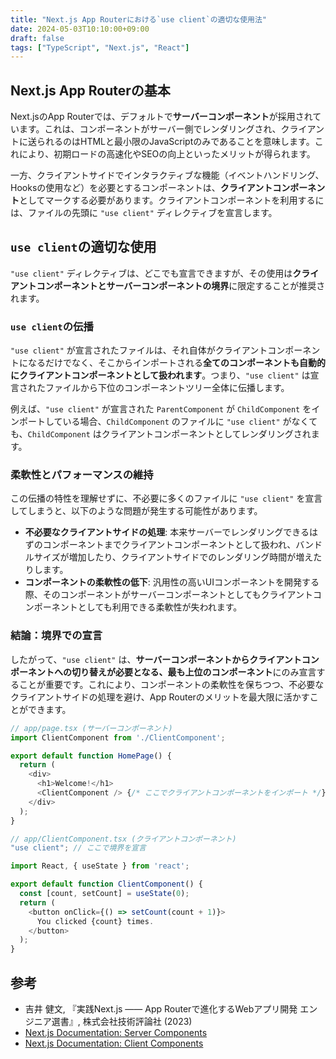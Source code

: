 ```yaml
---
title: "Next.js App Routerにおける`use client`の適切な使用法"
date: 2024-05-03T10:10:00+09:00
draft: false
tags: ["TypeScript", "Next.js", "React"] 
---
```

<!--more-->
## Next.js App Routerの基本

Next.jsのApp Routerでは、デフォルトで**サーバーコンポーネント**が採用されています。これは、コンポーネントがサーバー側でレンダリングされ、クライアントに送られるのはHTMLと最小限のJavaScriptのみであることを意味します。これにより、初期ロードの高速化やSEOの向上といったメリットが得られます。

一方、クライアントサイドでインタラクティブな機能（イベントハンドリング、Hooksの使用など）を必要とするコンポーネントは、**クライアントコンポーネント**としてマークする必要があります。クライアントコンポーネントを利用するには、ファイルの先頭に `"use client"` ディレクティブを宣言します。

## `use client`の適切な使用

`"use client"` ディレクティブは、どこでも宣言できますが、その使用は**クライアントコンポーネントとサーバーコンポーネントの境界**に限定することが推奨されます。

### `use client`の伝播

`"use client"` が宣言されたファイルは、それ自体がクライアントコンポーネントになるだけでなく、そこからインポートされる**全てのコンポーネントも自動的にクライアントコンポーネントとして扱われます**。つまり、`"use client"` は宣言されたファイルから下位のコンポーネントツリー全体に伝播します。

例えば、`"use client"` が宣言された `ParentComponent` が `ChildComponent` をインポートしている場合、`ChildComponent` のファイルに `"use client"` がなくても、`ChildComponent` はクライアントコンポーネントとしてレンダリングされます。

### 柔軟性とパフォーマンスの維持

この伝播の特性を理解せずに、不必要に多くのファイルに `"use client"` を宣言してしまうと、以下のような問題が発生する可能性があります。

-   **不必要なクライアントサイドの処理**: 本来サーバーでレンダリングできるはずのコンポーネントまでクライアントコンポーネントとして扱われ、バンドルサイズが増加したり、クライアントサイドでのレンダリング時間が増えたりします。
-   **コンポーネントの柔軟性の低下**: 汎用性の高いUIコンポーネントを開発する際、そのコンポーネントがサーバーコンポーネントとしてもクライアントコンポーネントとしても利用できる柔軟性が失われます。

### 結論：境界での宣言

したがって、`"use client"` は、**サーバーコンポーネントからクライアントコンポーネントへの切り替えが必要となる、最も上位のコンポーネント**にのみ宣言することが重要です。これにより、コンポーネントの柔軟性を保ちつつ、不必要なクライアントサイドの処理を避け、App Routerのメリットを最大限に活かすことができます。

```typescript
// app/page.tsx (サーバーコンポーネント)
import ClientComponent from './ClientComponent';

export default function HomePage() {
  return (
    <div>
      <h1>Welcome!</h1>
      <ClientComponent /> {/* ここでクライアントコンポーネントをインポート */}
    </div>
  );
}

// app/ClientComponent.tsx (クライアントコンポーネント)
"use client"; // ここで境界を宣言

import React, { useState } from 'react';

export default function ClientComponent() {
  const [count, setCount] = useState(0);
  return (
    <button onClick={() => setCount(count + 1)}>
      You clicked {count} times.
    </button>
  );
}
```

## 参考
-   吉井 健文, 『実践Next.js —— App Routerで進化するWebアプリ開発 エンジニア選書』, 株式会社技術評論社 (2023)
-   [Next.js Documentation: Server Components](https://nextjs.org/docs/app/building-your-application/routing/pages-and-layouts#server-components)
-   [Next.js Documentation: Client Components](https://nextjs.org/docs/app/building-your-application/routing/pages-and-layouts#client-components)
